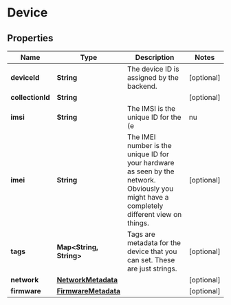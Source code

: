 

# Device

## Properties

Name | Type | Description | Notes
------------ | ------------- | ------------- | -------------
**deviceId** | **String** | The device ID is assigned by the backend. |  [optional]
**collectionId** | **String** |  |  [optional]
**imsi** | **String** | The IMSI is the unique ID for the (e|nu|whatever)SIM card on your device. This is the primary identifier for your device on the network. |  [optional]
**imei** | **String** | The IMEI number is the unique ID for your hardware as seen by the network. Obviously you might have a completely different view on things. |  [optional]
**tags** | **Map&lt;String, String&gt;** | Tags are metadata for the device that you can set. These are just strings. |  [optional]
**network** | [**NetworkMetadata**](NetworkMetadata.md) |  |  [optional]
**firmware** | [**FirmwareMetadata**](FirmwareMetadata.md) |  |  [optional]



